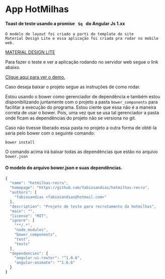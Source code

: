 # App HotMilhas


#### Toast de teste usando a promise <code> $q </code> do Angular Js 1.xx

```
O modelo de layout foi criado a parti do template do site
Material Design Lite e essa aplicação foi criada pra rodar no mobile web.
```

[MATERIAL DESIGN LITE](http://https://getmdl.io/index.html/ "Iŕ para o site Material Design Lite")

Para fazer o teste e ver a aplicação rodando no servidor web segue o link abaixo.

[Clique aqui para ver o demo.](http://hotmilhas.helpmain.com// "Iŕ para o site demo")



Caso deseja baixar o projeto segue as instruções de como rodar.

Estou usando o bower como gerenciador de dependência e também estou disponibilizando 
juntamente com o projeto a pasta <code>bower_components</code> para facilitar a execução do programa.
Estou ciente que essa não é a maneira correta de usar o bower. Pois, uma vez que se usa tal gerenciador
 a pasta onde ficam as dependências do projeto não se versiona no git.

Caso não tivesse liberado essa pasta no projeto a outra forma de obtê-la seria pelo bower com o seguinte comando:


```
bower install

```


O comando acima irá baixar todas as dependências que estão no arquivo <code> bower.json</code>


#### O modelo do arquivo bower.json e suas dependências.
```javascript
{
  "name": "hotmilhas-recru",
  "homepage": "https://github.com/fabiosandias/hotmilhas-recru",
  "authors": [
    "fabiosandias <fabiosandias@hotmail.com>"
  ],
  "description": "Projeto de teste para recrutamento da hotmilhas",
  "main": "",
  "license": "MIT",
  "ignore": [
    "**/.*",
    "node_modules",
    "bower_components",
    "test",
    "tests"
  ],
  "dependencies": {
    "angular-ui-router": "^1.0.6",
    "angular-animate": "^1.6.6"
  }
}
```

